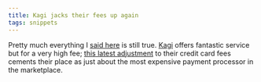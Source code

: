 ```yaml
---
title: Kagi jacks their fees up again
tags: snippets
---
```


Pretty much everything I [said here](http://www.wincent.com/a/about/wincent/weblog/archives/2006/10/kagi_a_recommen.php) is still true. [Kagi](https://secure.wincent.com/s/kagi/) offers fantastic service but for a very high fee; [this latest adjustment](http://www.kagi.com/resources/mm.php?page=11&year=2006) to their credit card fees cements their place as just about the most expensive payment processor in the marketplace.
